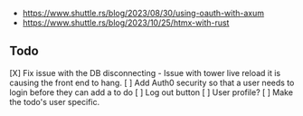- https://www.shuttle.rs/blog/2023/08/30/using-oauth-with-axum
- https://www.shuttle.rs/blog/2023/10/25/htmx-with-rust

## Todo

[X] Fix issue with the DB disconnecting
    - Issue with tower live reload it is causing the front end to hang.
[ ] Add Auth0 security so that a user needs to login before they can add a to do
    [ ] Log out button
    [ ] User profile?
[ ] Make the todo's user specific.
